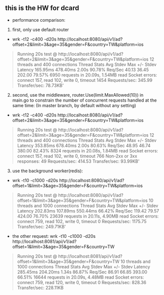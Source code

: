 ## this is the HW for dcard

* performance comparison: 

1. first, only use default router
* wrk -t12 -c400 -d20s http://localhost:8080/api/v1/ad\?offset\=2\&limit\=3\&age\=35\&gender\=F\&country\=TW\&platform\=ios

> Running 20s test @ http://localhost:8080/api/v1/ad?offset=2&limit=3&age=35&gender=F&country=TW&platform=ios
  12 threads and 400 connections
  Thread Stats   Avg      Stdev     Max   +/- Stdev
    Latency   165.95ms  478.40ms   2.00s    90.78%
    Req/Sec    40.13     36.45   202.00     79.57%
  6950 requests in 20.09s, 1.54MB read
  Socket errors: connect 157, read 102, write 0, timeout 1454
Requests/sec:    345.99
Transfer/sec:     78.73KB'

2. second, use the middleware, router.Use(limit.MaxAllowed(10)) in main.go to constrain the number of concurrent requests handled at the same time: (In master branch, by default without any setting)

* wrk -t12 -c400 -d20s http://localhost:8080/api/v1/ad\?offset\=2\&limit\=3\&age\=35\&gender\=F\&country\=TW\&platform\=ios

> Running 20s test @ http://localhost:8080/api/v1/ad?offset=2&limit=3&age=35&gender=F&country=TW&platform=ios
  12 threads and 400 connections
  Thread Stats   Avg      Stdev     Max   +/- Stdev
    Latency   353.85ms  678.40ms   2.00s    80.63%
    Req/Sec    48.95     46.74   380.00     82.43%
  8324 requests in 20.08s, 1.84MB read
  Socket errors: connect 157, read 102, write 0, timeout 766
  Non-2xx or 3xx responses: 49
Requests/sec:    414.53
Transfer/sec:     93.99KB'

3. use the background worker(redis):
- wrk -t10 -c1000 -d20s http://localhost:8080/api/v1/ad\?offset\=1\&limit\=3\&age\=35\&gender\=F\&country\=TW\&platform\=ios

> Running 20s test @ http://localhost:8080/api/v1/ad?offset=1&limit=3&age=35&gender=F&country=TW&platform=ios
  10 threads and 1000 connections
  Thread Stats   Avg      Stdev     Max   +/- Stdev
    Latency   202.83ms  107.89ms 550.44ms   66.42%
    Req/Sec   119.42     79.57   424.00     76.70%
  23639 requests in 20.11s, 4.90MB read
  Socket errors: connect 759, read 102, write 0, timeout 0
Requests/sec:   1175.75
Transfer/sec:    249.71KB'

- the other request: wrk -t10 -c1000 -d20s http://localhost:8081/api/v1/ad\?offset\=1\&limit\=3\&age\=35\&gender\=F\&country\=TW

> Running 20s test @ http://localhost:8081/api/v1/ad?offset=1&limit=3&age=35&gender=F&country=TW
  10 threads and 1000 connections
  Thread Stats   Avg      Stdev     Max   +/- Stdev
    Latency   285.45ms  204.20ms   1.34s    86.87%
    Req/Sec    86.91     66.85   393.00     66.51%
  16644 requests in 20.09s, 4.48MB read
  Socket errors: connect 759, read 120, write 0, timeout 0
Requests/sec:    828.36
Transfer/sec:    228.11KB
